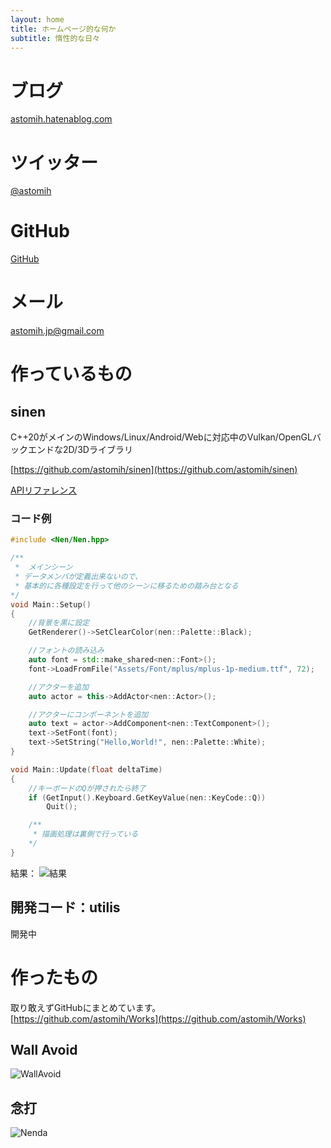 ```yaml
---
layout: home
title: ホームページ的な何か
subtitle: 惰性的な日々
---
```


# ブログ
[astomih.hatenablog.com](https://astomih.hatenablog.com/)  
# ツイッター
[@astomih](https://twitter.com/Astomih)  
# GitHub
[GitHub](https://github.com/Astomih)  
# メール
astomih.jp@gmail.com


# 作っているもの
## sinen
C++20がメインのWindows/Linux/Android/Webに対応中のVulkan/OpenGLバックエンドな2D/3Dライブラリ
 
[https://github.com/astomih/sinen](https://github.com/astomih/sinen)  
  
[APIリファレンス](https://astomih.github.io/sinen)  
  
### コード例
``` c++
#include <Nen/Nen.hpp>

/**
 *  メインシーン
 * データメンバが定義出来ないので、
 * 基本的に各種設定を行って他のシーンに移るための踏み台となる
*/
void Main::Setup()
{
    //背景を黒に設定
    GetRenderer()->SetClearColor(nen::Palette::Black);

    //フォントの読み込み
    auto font = std::make_shared<nen::Font>();
    font->LoadFromFile("Assets/Font/mplus/mplus-1p-medium.ttf", 72);

    //アクターを追加
    auto actor = this->AddActor<nen::Actor>();

    //アクターにコンポーネントを追加
    auto text = actor->AddComponent<nen::TextComponent>();
    text->SetFont(font);
    text->SetString("Hello,World!", nen::Palette::White);
}

void Main::Update(float deltaTime)
{
    //キーボードのQが押されたら終了
    if (GetInput().Keyboard.GetKeyValue(nen::KeyCode::Q))
        Quit();

    /**
     * 描画処理は裏側で行っている
    */
}
```
結果：
![結果]({{site.baseurl}}/assets/img/result.png)

## 開発コード：utilis
開発中

# 作ったもの
取り敢えずGitHubにまとめています。  
[https://github.com/astomih/Works](https://github.com/astomih/Works)  

## Wall Avoid
![WallAvoid]({{site.baseurl}}/assets/img/wall_avoid.png)

## 念打
![Nenda]({{site.baseurl}}/assets/img/Nenda.png)